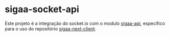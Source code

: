 # sigaa-socket-api
Este projeto é a integração do socket.io com o modulo [sigaa-api](https://github.com/GeovaneSchmitz/sigaa-api), específico para o uso do repositório [sigaa-next-client](https://github.com/dduartee/sigaa-next-client).
